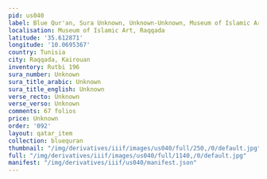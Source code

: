 ```yaml
---
pid: us040
label: Blue Qur'an, Sura Unknown, Unknown-Unknown, Museum of Islamic Art, Raqqada
localisation: Museum of Islamic Art, Raqqada
latitude: '35.612871'
longitude: '10.0695367'
country: Tunisia
city: Raqqada, Kairouan
inventory: Rutbi 196
sura_number: Unknown
sura_title_arabic: Unknown
sura_title_english: Unknown
verse_recto: Unknown
verse_verso: Unknown
comments: 67 folios
price: Unknown
order: '092'
layout: qatar_item
collection: bluequran
thumbnail: "/img/derivatives/iiif/images/us040/full/250,/0/default.jpg"
full: "/img/derivatives/iiif/images/us040/full/1140,/0/default.jpg"
manifest: "/img/derivatives/iiif/us040/manifest.json"
---
```

